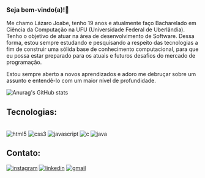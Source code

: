 ### Seja bem-vindo(a)!👋
Me chamo Lázaro Joabe, tenho 19 anos e atualmente faço Bacharelado em Ciência da Computação na UFU (Universidade Federal de Uberlândia). Tenho o objetivo de atuar na área de desenvolvimento de Software. Dessa forma, estou sempre estudando e pesquisando a respeito das tecnologias a fim de construir uma sólida base de conhecimento computacional, para que eu possa estar preparado para os atuais e futuros desafios do mercado de programação. 

Estou sempre aberto a novos aprendizados e adoro me debruçar sobre um assunto e entendê-lo com um maior nível de profundidade.

![Anurag's GitHub stats](https://github-readme-stats.vercel.app/api?username=lazarojoabe&show_icons=true&theme=radical)

## Tecnologias: 
<div style = "display: inline_block"><br/>
  <img align= "center" alt= "html5" src="https://img.shields.io/badge/HTML5-E34F26?style=for-the-badge&logo=html5&logoColor=white"/>
  <img align= "center" alt= "css3" src="https://img.shields.io/badge/CSS3-1572B6?style=for-the-badge&logo=css3&logoColor=white"/>
  <img align= "center" alt= "javascript" src="https://img.shields.io/badge/JavaScript-F7DF1E?style=for-the-badge&logo=javascript&logoColor=black"/>
  <img align= "center" alt= "c" src="https://img.shields.io/badge/C-00599C?style=for-the-badge&logo=c&logoColor=white"/>
  <img align= "center" alt= "java" src="https://img.shields.io/badge/Java-ED8B00?style=for-the-badge&logo=openjdk&logoColor=white"/>
</div>

## Contato: 
[![instagram](https://img.shields.io/badge/Instagram-E4405F?style=for-the-badge&logo=instagram&logoColor=white)](https://www.instagram.com/lazar0_joab3/)
[![linkedin](	https://img.shields.io/badge/LinkedIn-0077B5?style=for-the-badge&logo=linkedin&logoColor=white)](https://www.linkedin.com/in/l%C3%A1zaro-joabe-83699722a/)
[![gmail](https://img.shields.io/badge/Gmail-D14836?style=for-the-badge&logo=gmail&logoColor=white)](https://mailto:lazarojoabe3@gmail.com/)




